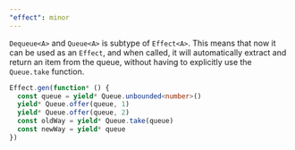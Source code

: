 ```yaml
---
"effect": minor
---
```


`Dequeue<A>` and `Queue<A>` is subtype of `Effect<A>`. This means that now it can be used as an `Effect`, and when called, it will automatically extract and return an item from the queue, without having to explicitly use the `Queue.take` function.

```ts
Effect.gen(function* () {
  const queue = yield* Queue.unbounded<number>()
  yield* Queue.offer(queue, 1)
  yield* Queue.offer(queue, 2)
  const oldWay = yield* Queue.take(queue)
  const newWay = yield* queue
})
```
